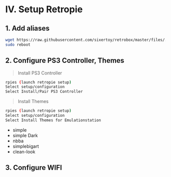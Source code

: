 # IV. Setup Retropie

## 1. Add aliases

```bash
wget https://raw.githubusercontent.com/sixertoy/retrobox/master/files/.bash_aliases
sudo reboot
```

## 2. Configure PS3 Controller, Themes

> Install PS3 Controller

```bash
rpies (launch retropie setup)
Select setup/configuration
Select Install/Pair PS3 Controller
```

> Install Themes

```bash
rpies (launch retropie setup)
Select setup/configuration
Select Install Themes for Emulationstation
```

- simple
- simple Dark
- nbba
- simplebigart
- clean-look

## 3. Configure WIFI

